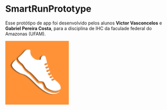 # SmartRunPrototype

Esse protótipo de app foi desenvolvido pelos alunos **Victor Vasconcelos** e **Gabriel Pereira Costa**, para a disciplina de IHC da faculade federal do Amazonas (UFAM).

<img src="Preview/icon.png" alt="drawing" width="200"/>
